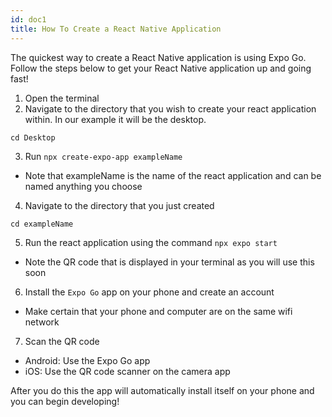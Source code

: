 ```yaml
---
id: doc1
title: How To Create a React Native Application
---
```


The quickest way to create a React Native application is using Expo Go. Follow the steps below to get your React Native application up and going fast!

1) Open the terminal<br/>
2) Navigate to the directory that you wish to create your react application within. In our example it will be the desktop.
```
cd Desktop
```
3) Run `npx create-expo-app exampleName`  
- Note that exampleName is the name of the react application and can be named anything you choose

4) Navigate to the directory that you just created
```
cd exampleName
```

5) Run the react application using the command `npx expo start`
- Note the QR code that is displayed in your terminal as you will use this soon

6) Install the `Expo Go` app on your phone and create an account
- Make certain that your phone and computer are on the same wifi network

7) Scan the QR code
- Android: Use the Expo Go app 
- iOS: Use the QR code scanner on the camera app

After you do this the app will automatically install itself on your phone and you can begin developing!


